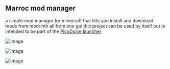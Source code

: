 ## Marroc mod manager

a simple mod manager for minecraft that lets you install and download mods from modrinth all from one gui
this project can be used by itself but is intended to be part of the [PicoDulce launcher](https://github.com/nixietab/picodulce)


![image](https://github.com/nixietab/marroc/assets/75538775/80445fd5-f3e0-4bec-a876-0d9789c695cf)

![image](https://github.com/nixietab/marroc/assets/75538775/16d2384d-323f-4dba-a947-d21f8fd68188)

![image](https://github.com/nixietab/marroc/assets/75538775/29e57dca-2629-4a43-bd1a-4d80e9647f91)
